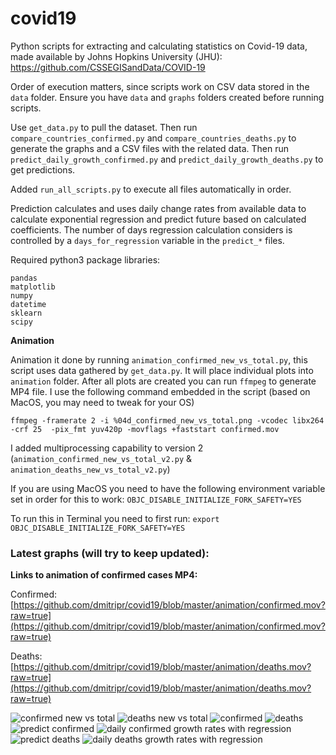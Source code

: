 # covid19
Python scripts for extracting and calculating statistics on Covid-19 data, made available by Johns Hopkins University (JHU):
https://github.com/CSSEGISandData/COVID-19

Order of execution matters, since scripts work on CSV data stored in the `data` folder. Ensure you have `data` and `graphs` folders created before running scripts.

Use `get_data.py` to pull the dataset. 
Then run `compare_countries_confirmed.py` and `compare_countries_deaths.py` to generate the graphs and a CSV files with the related data. 
Then run `predict_daily_growth_confirmed.py` and `predict_daily_growth_deaths.py` to get predictions. 

Added `run_all_scripts.py` to execute all files automatically in order. 

Prediction calculates and uses daily change rates from available data to calculate exponential regression and predict future based on calculated coefficients.
The number of days regression calculation considers is controlled by a `days_for_regression` variable in the `predict_*` files.

Required python3 package libraries:
```
pandas
matplotlib
numpy
datetime
sklearn
scipy
```

**Animation**

Animation it done by running `animation_confirmed_new_vs_total.py`, this script uses data gathered by `get_data.py`. It will place individual plots into `animation` folder.
After all plots are created you can run `ffmpeg` to generate MP4 file. I use the following command embedded in the script (based on MacOS, you may need to tweak for your OS)

`ffmpeg -framerate 2 -i %04d_confirmed_new_vs_total.png -vcodec libx264 -crf 25  -pix_fmt yuv420p -movflags +faststart confirmed.mov`

I added multiprocessing capability to version 2 (`animation_confirmed_new_vs_total_v2.py` & `animation_deaths_new_vs_total_v2.py`)

If you are using MacOS you need to have the following environment variable set in order for this to work:
`OBJC_DISABLE_INITIALIZE_FORK_SAFETY=YES`

To run this in Terminal you need to first run: `export OBJC_DISABLE_INITIALIZE_FORK_SAFETY=YES`

### Latest graphs (will try to keep updated):

**Links to animation of confirmed cases MP4:** 

Confirmed: [https://github.com/dmitripr/covid19/blob/master/animation/confirmed.mov?raw=true](https://github.com/dmitripr/covid19/blob/master/animation/confirmed.mov?raw=true)

Deaths: [https://github.com/dmitripr/covid19/blob/master/animation/deaths.mov?raw=true](https://github.com/dmitripr/covid19/blob/master/animation/deaths.mov?raw=true)

![confirmed new vs total](/graphs/confirmed_new_vs_total.png)
![deaths new vs total](/graphs/deaths_new_vs_total.png)
![confirmed](/graphs/corona_confirmed.png)
![deaths](/graphs/corona_deaths.png)
![predict confirmed](/graphs/predicting_confirmed.png)
![daily confirmed growth rates with regression](/graphs/rates_w_regression_confirmed.png)
![predict deaths](/graphs/predicting_deaths.png)
![daily deaths growth rates with regression](/graphs/rates_w_regression_deaths.png)